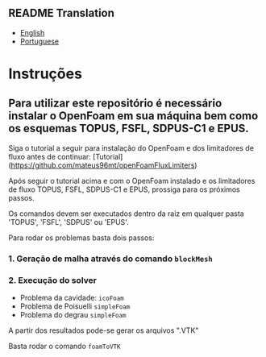 ## README Translation
- [English](README.md)
- [Portuguese](README-pt.md)

# Instruções

## Para utilizar este repositório é necessário instalar o OpenFoam em sua máquina bem como os esquemas TOPUS, FSFL, SDPUS-C1 e EPUS.

Siga o tutorial a seguir para instalação do OpenFoam e dos limitadores de fluxo antes de continuar: [Tutorial] (https://github.com/mateus96mt/openFoamFluxLimiters)

Após seguir o tutorial acima e com o OpenFoam instalado e os limitadores de fluxo TOPUS, FSFL, SDPUS-C1 e EPUS, prossiga para os próximos passos.

Os comandos devem ser executados dentro da raiz em qualquer pasta 'TOPUS', 'FSFL', 'SDPUS' ou 'EPUS'.

Para rodar os problemas basta dois passos:

### 1. Geração de malha através do comando ```blockMesh```

### 2. Execução do solver 

- Problema da cavidade: ```icoFoam```
- Problema de Poisuelli ```simpleFoam```
- Problema do degrau ```simpleFoam```

A partir dos resultados pode-se gerar os arquivos ".VTK"

Basta rodar o comando ```foamToVTK```

